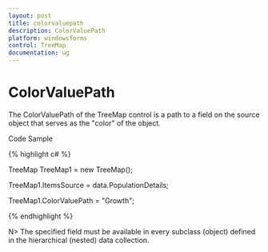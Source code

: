 ```yaml
---
layout: post
title: colorvaluepath
description: ColorValuePath
platform: windowsforms
control: TreeMap 
documentation: ug
---
```


# ColorValuePath

The ColorValuePath of the TreeMap control is a path to a field on the source object that serves as the "color" of the object. 

Code Sample

{% highlight c# %}

TreeMap TreeMap1 = new TreeMap();

TreeMap1.ItemsSource = data.PopulationDetails;

TreeMap1.ColorValuePath = "Growth";

{% endhighlight %}

N> The specified field must be available in every subclass (object) defined in the hierarchical (nested) data collection.